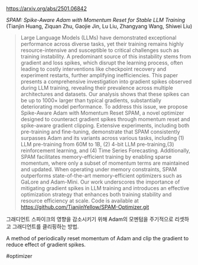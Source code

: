 https://arxiv.org/abs/2501.06842

*SPAM: Spike-Aware Adam with Momentum Reset for Stable LLM Training* (Tianjin Huang, Ziquan Zhu, Gaojie Jin, Lu Liu, Zhangyang Wang, Shiwei Liu)

> Large Language Models (LLMs) have demonstrated exceptional performance across diverse tasks, yet their training remains highly resource-intensive and susceptible to critical challenges such as training instability. A predominant source of this instability stems from gradient and loss spikes, which disrupt the learning process, often leading to costly interventions like checkpoint recovery and experiment restarts, further amplifying inefficiencies. This paper presents a comprehensive investigation into gradient spikes observed during LLM training, revealing their prevalence across multiple architectures and datasets. Our analysis shows that these spikes can be up to $1000\times$ larger than typical gradients, substantially deteriorating model performance. To address this issue, we propose Spike-Aware Adam with Momentum Reset SPAM, a novel optimizer designed to counteract gradient spikes through momentum reset and spike-aware gradient clipping. Extensive experiments, including both pre-training and fine-tuning, demonstrate that SPAM consistently surpasses Adam and its variants across various tasks, including (1) LLM pre-training from 60M to 1B, (2) 4-bit LLM pre-training,(3) reinforcement learning, and (4) Time Series Forecasting. Additionally, SPAM facilitates memory-efficient training by enabling sparse momentum, where only a subset of momentum terms are maintained and updated. When operating under memory constraints, SPAM outperforms state-of-the-art memory-efficient optimizers such as GaLore and Adam-Mini. Our work underscores the importance of mitigating gradient spikes in LLM training and introduces an effective optimization strategy that enhances both training stability and resource efficiency at scale. Code is available at https://github.com/TianjinYellow/SPAM-Optimizer.git

그래디언트 스파이크의 영향을 감소시키기 위해 Adam의 모멘텀을 주기적으로 리셋하고 그래디언트를 클리핑하는 방법.

<english>
A method of periodically reset momentum of Adam and clip the gradient to reduce effect of gradient spikes.
</english>

#optimizer 